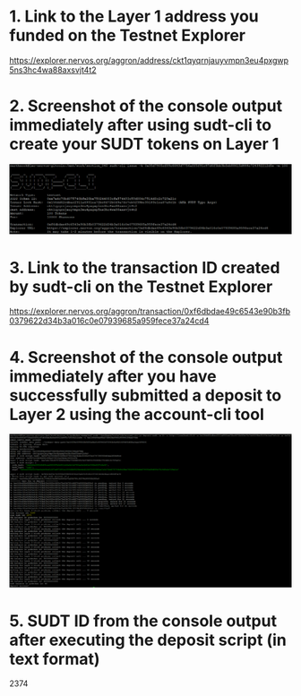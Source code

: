 # 1. Link to the Layer 1 address you funded on the Testnet Explorer

https://explorer.nervos.org/aggron/address/ckt1qyqrnjauyvmpn3eu4pxgwp5ns3hc4wa88axsvjt4t2

# 2. Screenshot of the console output immediately after using sudt-cli to create your SUDT tokens on Layer 1

![SUDT issue](images/sudt_issue.png)

# 3. Link to the transaction ID created by sudt-cli on the Testnet Explorer

https://explorer.nervos.org/aggron/transaction/0xf6dbdae49c6543e90b3fb0379622d34b3a016c0e07939685a959fece37a24cd4

# 4. Screenshot of the console output immediately after you have successfully submitted a deposit to Layer 2 using the account-cli tool

![SUDT Deposit](images/sudt_deposit.png)

# 5. SUDT ID from the console output after executing the deposit script (in text format)

2374